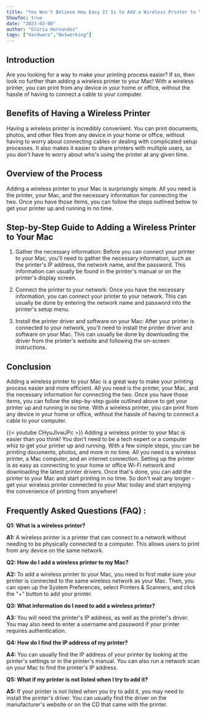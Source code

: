 ```yaml
---
title: "You Won't Believe How Easy It Is to Add a Wireless Printer to Your Mac!"
ShowToc: true 
date: "2023-03-06"
author: "Gloria Hernandez" 
tags: ["Hardware","Networking"]
---
```

## Introduction

Are you looking for a way to make your printing process easier? If so, then look no further than adding a wireless printer to your Mac! With a wireless printer, you can print from any device in your home or office, without the hassle of having to connect a cable to your computer. 

## Benefits of Having a Wireless Printer

Having a wireless printer is incredibly convenient. You can print documents, photos, and other files from any device in your home or office, without having to worry about connecting cables or dealing with complicated setup processes. It also makes it easier to share printers with multiple users, so you don't have to worry about who's using the printer at any given time.

## Overview of the Process

Adding a wireless printer to your Mac is surprisingly simple. All you need is the printer, your Mac, and the necessary information for connecting the two. Once you have those items, you can follow the steps outlined below to get your printer up and running in no time.

## Step-by-Step Guide to Adding a Wireless Printer to Your Mac

1. Gather the necessary information: Before you can connect your printer to your Mac, you'll need to gather the necessary information, such as the printer's IP address, the network name, and the password. This information can usually be found in the printer's manual or on the printer's display screen.

2. Connect the printer to your network: Once you have the necessary information, you can connect your printer to your network. This can usually be done by entering the network name and password into the printer's setup menu.

3. Install the printer driver and software on your Mac: After your printer is connected to your network, you'll need to install the printer driver and software on your Mac. This can usually be done by downloading the driver from the printer's website and following the on-screen instructions.

## Conclusion

Adding a wireless printer to your Mac is a great way to make your printing process easier and more efficient. All you need is the printer, your Mac, and the necessary information for connecting the two. Once you have those items, you can follow the step-by-step guide outlined above to get your printer up and running in no time. With a wireless printer, you can print from any device in your home or office, without the hassle of having to connect a cable to your computer.

{{< youtube CHyuJIvwJPc >}} 
Adding a wireless printer to your Mac is easier than you think! You don't need to be a tech expert or a computer whiz to get your printer up and running. With a few simple steps, you can be printing documents, photos, and more in no time. All you need is a wireless printer, a Mac computer, and an internet connection. Setting up the printer is as easy as connecting to your home or office Wi-Fi network and downloading the latest printer drivers. Once that's done, you can add the printer to your Mac and start printing in no time. So don't wait any longer - get your wireless printer connected to your Mac today and start enjoying the convenience of printing from anywhere!

## Frequently Asked Questions (FAQ) :
**Q1: What is a wireless printer?**

**A1:** A wireless printer is a printer that can connect to a network without needing to be physically connected to a computer. This allows users to print from any device on the same network.

**Q2: How do I add a wireless printer to my Mac?**

**A2:** To add a wireless printer to your Mac, you need to first make sure your printer is connected to the same wireless network as your Mac. Then, you can open up the System Preferences, select Printers & Scanners, and click the "+" button to add your printer.

**Q3: What information do I need to add a wireless printer?**

**A3:** You will need the printer's IP address, as well as the printer's driver. You may also need to enter a username and password if your printer requires authentication.

**Q4: How do I find the IP address of my printer?**

**A4:** You can usually find the IP address of your printer by looking at the printer's settings or in the printer's manual. You can also run a network scan on your Mac to find the printer's IP address.

**Q5: What if my printer is not listed when I try to add it?**

**A5:** If your printer is not listed when you try to add it, you may need to install the printer's driver. You can usually find the driver on the manufacturer's website or on the CD that came with the printer.





